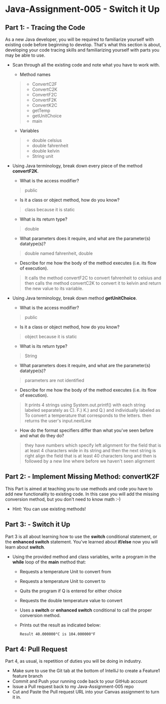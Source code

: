 # Java-Assignment-005 - Switch it Up

## Part 1: - Tracing the Code
As a new Java developer, you will be required to familiarize yourself with existing code before beginning to develop. That's what this section is about, developing your code tracing skills and familiarizing yourself with parts you may be able to use.
* Scan through all the existing code and note what you have to work with.
    * Method names
  > * ConvertC2F
  > * ConvertC2K
  > * ConvertF2C
  > * ConvertF2K
  > * ConvertK2C
  > * getTemp
  > * getUnitChoice
  > * main

    * Variables
  > * double celsius
  > * double fahrenheit
  > * double kelvin
  > * String unit


* Using Java terminology, break down every piece of the method **convertF2K**.
  * What is the access modifier?
  > public
  * Is it a class or object method, how do you know?
  > class because it is static
  * What is its return type?
  > double
  * What parameters does it require, and what are the parameter(s) datatype(s)?
  > double named fahrenheit, double
  * Describe for me how the body of the method executes (i.e. its flow of execution).
  > It calls the method convertF2C to convert fahrenheit to celsius and then calls the method convertC2K to convert it to kelvin and return the new value to its variable.

* Using Java terminology, break down method **getUnitChoice**.
    * What is the access modifier?
    > public
    * Is it a class or object method, how do you know?
    > object because it is static
    * What is its return type?
    > String
    * What parameters does it require, and what are the parameter(s) datatype(s)?
    > parameters are not identified
    * Describe for me how the body of the method executes (i.e. its flow of execution).
    > It prints 4 strings using System.out.printf() with each string labeled separately as C). F.) K.) and Q.) and individually labeled as To convert a temperature that corresponds to the letters. then returns the user's input.nextLine 
    * How do the format specifiers differ than what you've seen before and what do they do?
    > they have numbers which specify left alignment for the field that is at least 4 characters wide in its string and then the next string is right align the field  that is at least 40 characters long and then is followed by a new line where before we haven't seen alignment 

## Part 2: - Implement Missing Method: convertK2F
This Part is aimed at teaching you to use methods and code you have to add new functionality to existing code. In this case you will add the missing conversion method, but you don't need to know math :-)
* Hint: You can use existing methods!

## Part 3: - Switch it Up
Part 3 is all about learning how to use the **switch** conditional statement, or the **enhanced switch** statement. You've learned about **if/else** now you will learn about **switch**.
* Using the provided method and class variables, write a program in the **while** loop of the **main** method that:
    * Requests a temperature Unit to convert from
    * Requests a temperature Unit to convert to
    * Quits the program if Q is entered for either choice
    * Requests the double temperature value to convert
    * Uses a **switch** or **enhanced switch** conditional to call the proper conversion method.
    * Prints out the result as indicated below:

          Result 40.000000°C is 104.000000°F

## Part 4: Pull Request
Part 4, as usual, is repetition of duties you will be doing in industry.
* Make sure to use the Git tab at the bottom of IntelliJ to create a Feature1 feature branch
* Commit and Push your running code back to your GitHub account
* Issue a Pull request back to my Java-Assignment-005 repo
* Cut and Paste the Pull request URL into your Canvas assignment to turn it in.
